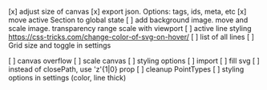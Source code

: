 [x] adjust size of canvas
[x] export json. Options: tags, ids, meta, etc
[x] move active Section to global state
[ ] add background image. move and scale image.
  transparency range
  scale with viewport
[ ] active line styling https://css-tricks.com/change-color-of-svg-on-hover/
[ ] list of all lines
[ ] Grid size and toggle in settings


[ ] canvas overflow
[ ] scale canvas
[ ] styling options
[ ] import
[ ] fill svg
[ ] instead of closePath, use 'z'{1|0} prop
[ ] cleanup PointTypes
[ ] styling options in settings (color, line thick)
